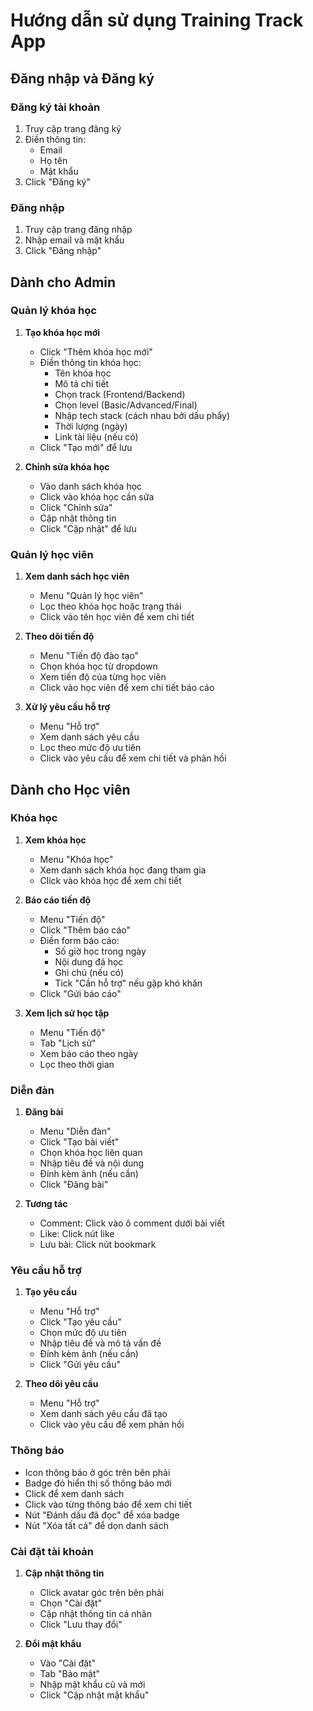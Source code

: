 # Hướng dẫn sử dụng Training Track App

## Đăng nhập và Đăng ký

### Đăng ký tài khoản
1. Truy cập trang đăng ký
2. Điền thông tin:
   - Email
   - Họ tên
   - Mật khẩu
3. Click "Đăng ký"

### Đăng nhập
1. Truy cập trang đăng nhập
2. Nhập email và mật khẩu
3. Click "Đăng nhập"

## Dành cho Admin

### Quản lý khóa học
1. **Tạo khóa học mới**
   - Click "Thêm khóa học mới"
   - Điền thông tin khóa học:
     + Tên khóa học
     + Mô tả chi tiết
     + Chọn track (Frontend/Backend)
     + Chọn level (Basic/Advanced/Final)
     + Nhập tech stack (cách nhau bởi dấu phẩy)
     + Thời lượng (ngày)
     + Link tài liệu (nếu có)
   - Click "Tạo mới" để lưu

2. **Chỉnh sửa khóa học**
   - Vào danh sách khóa học
   - Click vào khóa học cần sửa
   - Click "Chỉnh sửa"
   - Cập nhật thông tin
   - Click "Cập nhật" để lưu

### Quản lý học viên
1. **Xem danh sách học viên**
   - Menu "Quản lý học viên"
   - Lọc theo khóa học hoặc trạng thái
   - Click vào tên học viên để xem chi tiết

2. **Theo dõi tiến độ**
   - Menu "Tiến độ đào tạo"
   - Chọn khóa học từ dropdown
   - Xem tiến độ của từng học viên
   - Click vào học viên để xem chi tiết báo cáo

3. **Xử lý yêu cầu hỗ trợ**
   - Menu "Hỗ trợ"
   - Xem danh sách yêu cầu
   - Lọc theo mức độ ưu tiên
   - Click vào yêu cầu để xem chi tiết và phản hồi

## Dành cho Học viên

### Khóa học
1. **Xem khóa học**
   - Menu "Khóa học"
   - Xem danh sách khóa học đang tham gia
   - Click vào khóa học để xem chi tiết

2. **Báo cáo tiến độ**
   - Menu "Tiến độ"
   - Click "Thêm báo cáo"
   - Điền form báo cáo:
     + Số giờ học trong ngày
     + Nội dung đã học
     + Ghi chú (nếu có)
     + Tick "Cần hỗ trợ" nếu gặp khó khăn
   - Click "Gửi báo cáo"

3. **Xem lịch sử học tập**
   - Menu "Tiến độ"
   - Tab "Lịch sử"
   - Xem báo cáo theo ngày
   - Lọc theo thời gian

### Diễn đàn
1. **Đăng bài**
   - Menu "Diễn đàn"
   - Click "Tạo bài viết"
   - Chọn khóa học liên quan
   - Nhập tiêu đề và nội dung
   - Đính kèm ảnh (nếu cần)
   - Click "Đăng bài"

2. **Tương tác**
   - Comment: Click vào ô comment dưới bài viết
   - Like: Click nút like
   - Lưu bài: Click nút bookmark

### Yêu cầu hỗ trợ
1. **Tạo yêu cầu**
   - Menu "Hỗ trợ"
   - Click "Tạo yêu cầu"
   - Chọn mức độ ưu tiên
   - Nhập tiêu đề và mô tả vấn đề
   - Đính kèm ảnh (nếu cần)
   - Click "Gửi yêu cầu"

2. **Theo dõi yêu cầu**
   - Menu "Hỗ trợ"
   - Xem danh sách yêu cầu đã tạo
   - Click vào yêu cầu để xem phản hồi

### Thông báo
- Icon thông báo ở góc trên bên phải
- Badge đỏ hiển thị số thông báo mới
- Click để xem danh sách
- Click vào từng thông báo để xem chi tiết
- Nút "Đánh dấu đã đọc" để xóa badge
- Nút "Xóa tất cả" để dọn danh sách

### Cài đặt tài khoản
1. **Cập nhật thông tin**
   - Click avatar góc trên bên phải
   - Chọn "Cài đặt"
   - Cập nhật thông tin cá nhân
   - Click "Lưu thay đổi"

2. **Đổi mật khẩu**
   - Vào "Cài đặt"
   - Tab "Bảo mật"
   - Nhập mật khẩu cũ và mới
   - Click "Cập nhật mật khẩu"

